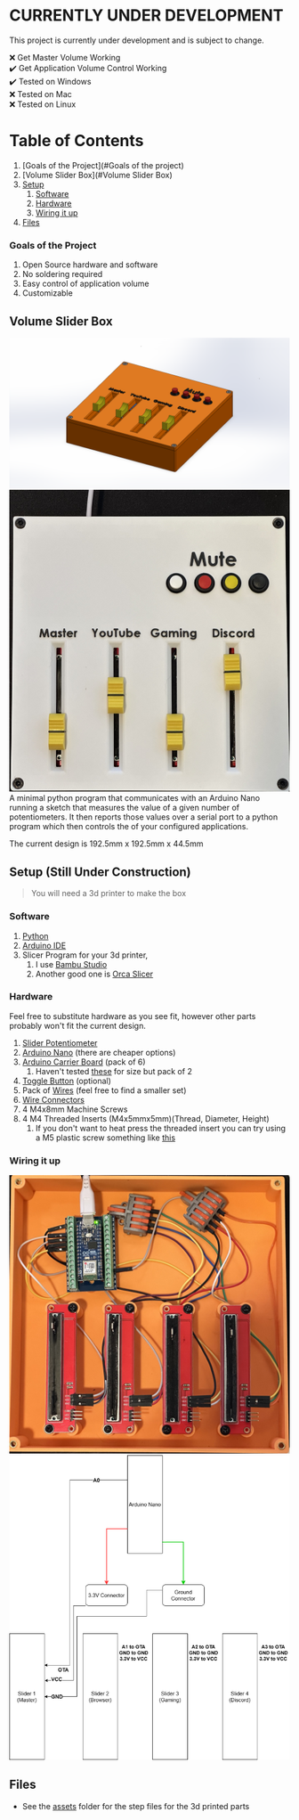 # CURRENTLY UNDER DEVELOPMENT
This project is currently under development and is subject to change.

:x: Get Master Volume Working\
:heavy_check_mark: Get Application Volume Control Working\
:heavy_check_mark: Tested on Windows\
:x: Tested on Mac\
:x: Tested on Linux

# Table of Contents
1. [Goals of the Project](#Goals of the project)
2. [Volume Slider Box](#Volume Slider Box)
3. [Setup](#Setup)
   1. [Software](#Software)
   2. [Hardware](#Hardware)
   3. [Wiring it up](#Wiring)
4. [Files](#Files)

### Goals of  the Project <a name="Goals of the project"></a>
1. Open Source hardware and software
2. No soldering required
3. Easy control of application volume
4. Customizable 
## Volume Slider Box <a name="Volume Slider Box"></a>
![Volume Slider Box](assets/Volume%20Slider%20Box%20Assembly%20V2%20Trimetric.PNG)
![SlideBoxWhiteTop](assets/white_top_box.jpg)
A minimal python program that communicates with an Arduino Nano running a sketch that measures the value of a given
number of potentiometers. It then reports those values over a serial port to a python program which then controls the
 of your configured applications.

The current design is 192.5mm x 192.5mm x 44.5mm

## Setup (Still Under Construction) <a name="Setup"></a>
> You will need a 3d printer to make the box

### Software <a name="Software"></a>
1. [Python](https://www.python.org/downloads/)
2. [Arduino IDE](https://www.arduino.cc/en/software)
3. Slicer Program for your 3d printer, 
   1. I use [Bambu Studio](https://bambulab.com/en/download/studio)
   2. Another good one is [Orca Slicer](https://github.com/SoftFever/OrcaSlicer)

### Hardware <a name="Hardware"></a>
Feel free to substitute hardware as you see fit, however other parts probably won't fit the current design.

1. [Slider Potentiometer](https://www.amazon.com/dp/B0D2L6LJXC?psc=1&ref=ppx_yo2ov_dt_b_product_details)
2. [Arduino Nano](https://www.amazon.com/Arduino-Nano-Every-headers-Mounted/dp/B07WWK29XF/ref=sr_1_1?crid=168ZUYOMRKRR2&dib=eyJ2IjoiMSJ9.LWBZoWBHsaivlvmKMQtyh8aVmGqwhO_Uv02Fkr2rtnxyujYzfqH9yr56FkWI4avqj3p1KnYchWR0ldi-xuH6ancgnyWpzNHx6i3OvDBzUWydQyIrU9a0xOPJK86aYnqFbm2I5VYH0hKh4Sqnq2qP6KPeVyF5u-qXeMKngBzFeCQQmCEITSOzZXoKWDMNDzdII6v01uIvBZO_v3NHnadwJiXPNZN6UxfBNHwz1-HkWFc.SRVM0ohIEqW_A2jvBji0uXz2fVqxpcV_TozOnLXJs-w&dib_tag=se&keywords=arduino%2Bnano+with+headers&qid=1721949526&sprefix=arduino%2Bnano+with+header%2Caps%2C141&sr=8-1) (there are cheaper options)
3. [Arduino Carrier Board](https://www.amazon.com/dp/B0B4Z7NJ9J?ref=ppx_yo2ov_dt_b_product_details&th=1) (pack of 6)
   1. Haven't tested [these](https://www.amazon.com/NOYITO-Terminal-Adapter-Arduino-ATMEGA328P-AU/dp/B07CBSMQ6T/ref=sr_1_11?crid=NPC0ZSFQI7FN&dib=eyJ2IjoiMSJ9.l6nimXctZz9Wf_Soh66VqO1kvJZNXapVhnioU2CWXjpa5nt6hjQ0IyPlsSNqVZPqpbfem1YC5cmJUsTGNA1OkT2f4-CSnEy9dKq_wMYX3I2fshni0TsXDGZ7nQCKI90w6FeBEACu8Dq22OCt48I0raPOeBPW9dOvVDtcIQNJHWBMJQ58vr9ubUFtj5LSAGPp5gtzY1rI8XP7q9GT3hzJ6i_YCJ-cFkDDg3egfYo02S8Zly2E84oIv8Rfit2_P6Lpp80j5AfCea9ZVFB7RJJtDcaMePTvVA3bQu5wYEkgSmw.JkVXJp4X6cSW-ByK5PBm_eCB0XrBhDiIiPWaJP8HYqA&dib_tag=se&keywords=arduino+nano+carrier+board&qid=1721949629&s=industrial&sprefix=arduino+nano+carrier+boar%2Cindustrial%2C117&sr=1-11) for size but pack of 2
4. [Toggle Button](https://www.amazon.com/dp/B0C61WY1JM?ref=ppx_yo2ov_dt_b_product_details&th=1) (optional)
5. Pack of [Wires](https://www.amazon.com/dp/B089FZ79CS?ref=ppx_yo2ov_dt_b_product_details&th=1) (feel free to find a smaller set)
6. [Wire Connectors](https://www.amazon.com/dp/B09VSYG3H5?ref=ppx_yo2ov_dt_b_product_details&th=1)
7. 4 M4x8mm Machine Screws
8. 4 M4 Threaded Inserts (M4x5mmx5mm)(Thread, Diameter, Height)
   1. If you don't want to heat press the threaded insert you can try using a M5 plastic screw something like [this](https://www.mcmaster.com/90380A386/) 
   
### Wiring it up <a name="Wiring"></a>

![Wired Up](assets/Inside_wiring.jpg)
![Wiring Diagram](assets/Wiring%20Diagram.png)



## Files <a name="Files"></a>
- See the [assets](assets) folder for the step files for the 3d printed parts
